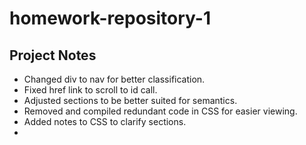 # homework-repository-1

## Project Notes

- Changed div to nav for better classification.
- Fixed href link to scroll to id call.
- Adjusted sections to be better suited for semantics.
- Removed and compiled redundant code in CSS for easier viewing.
- Added notes to CSS to clarify sections.
- 
